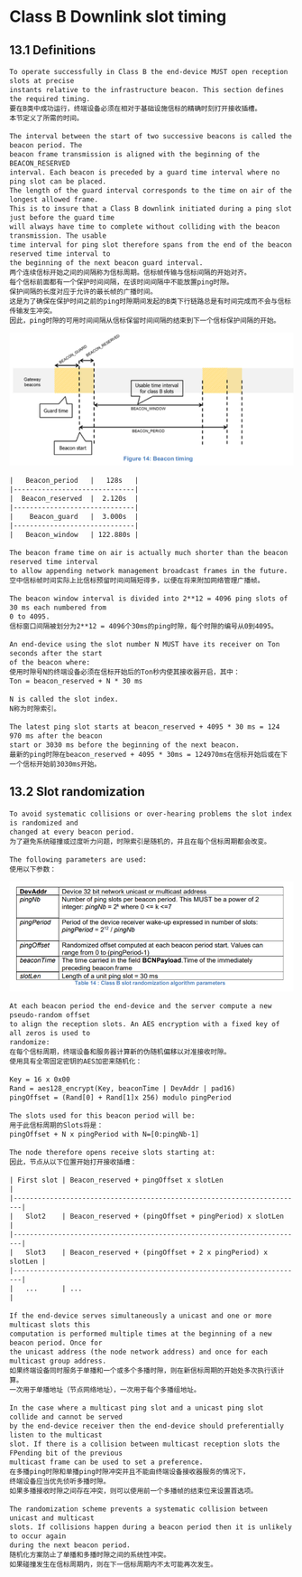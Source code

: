 # Class B Downlink slot timing

## 13.1 Definitions

    To operate successfully in Class B the end-device MUST open reception slots at precise
    instants relative to the infrastructure beacon. This section defines the required timing.
    要在B类中成功运行，终端设备必须在相对于基础设施信标的精确时刻打开接收插槽。
    本节定义了所需的时间。

    The interval between the start of two successive beacons is called the beacon period. The
    beacon frame transmission is aligned with the beginning of the BEACON_RESERVED
    interval. Each beacon is preceded by a guard time interval where no ping slot can be placed.
    The length of the guard interval corresponds to the time on air of the longest allowed frame.
    This is to insure that a Class B downlink initiated during a ping slot just before the guard time
    will always have time to complete without colliding with the beacon transmission. The usable
    time interval for ping slot therefore spans from the end of the beacon reserved time interval to
    the beginning of the next beacon guard interval.
    两个连续信标开始之间的间隔称为信标周期。信标帧传输与信标间隔的开始对齐。
    每个信标前面都有一个保护时间间隔，在该时间间隔中不能放置ping时隙。
    保护间隔的长度对应于允许的最长帧的广播时间。
    这是为了确保在保护时间之前的ping时隙期间发起的B类下行链路总是有时间完成而不会与信标传输发生冲突。
    因此，ping时隙的可用时间间隔从信标保留时间间隔的结束到下一个信标保护间隔的开始。

![avatar](./chapter13-beacon-timing.png)

    |   Beacon_period   |   128s   |
    |------------------------------|
    |  Beacon_reserved  |  2.120s  |
    |------------------------------|
    |    Beacon_guard   |  3.000s  |
    |------------------------------|
    |   Beacon_window   | 122.880s |

    The beacon frame time on air is actually much shorter than the beacon reserved time interval
    to allow appending network management broadcast frames in the future.
    空中信标帧时间实际上比信标预留时间间隔短得多，以便在将来附加网络管理广播帧。

    The beacon window interval is divided into 2**12 = 4096 ping slots of 30 ms each numbered from
    0 to 4095.
    信标窗口间隔被划分为2**12 = 4096个30ms的ping时隙，每个时隙的编号从0到4095。

    An end-device using the slot number N MUST have its receiver on Ton seconds after the start
    of the beacon where:
    使用时隙号N的终端设备必须在信标开始后的Ton秒内使其接收器开启，其中：
    Ton = beacon_reserved + N * 30 ms

    N is called the slot index.
    N称为时隙索引。

    The latest ping slot starts at beacon_reserved + 4095 * 30 ms = 124 970 ms after the beacon
    start or 3030 ms before the beginning of the next beacon.
    最新的ping时隙在beacon_reserved + 4095 * 30ms = 124970ms在信标开始后或在下一个信标开始前3030ms开始。

## 13.2 Slot randomization

    To avoid systematic collisions or over-hearing problems the slot index is randomized and
    changed at every beacon period.
    为了避免系统碰撞或过度听力问题，时隙索引是随机的，并且在每个信标周期都会改变。

    The following parameters are used:
    使用以下参数：

![avatar](./chapter13-slot-random.png)

    At each beacon period the end-device and the server compute a new pseudo-random offset
    to align the reception slots. An AES encryption with a fixed key of all zeros is used to
    randomize:
    在每个信标周期，终端设备和服务器计算新的伪随机偏移以对准接收时隙。
    使用具有全零固定密钥的AES加密来随机化：

    Key = 16 x 0x00
    Rand = aes128_encrypt(Key, beaconTime | DevAddr | pad16)
    pingOffset = (Rand[0] + Rand[1]x 256) modulo pingPeriod

    The slots used for this beacon period will be:
    用于此信标周期的Slots将是：
    pingOffset + N x pingPeriod with N=[0:pingNb-1]

    The node therefore opens receive slots starting at:
    因此，节点从以下位置开始打开接收插槽：

    | First slot | Beacon_reserved + pingOffset x slotLen                    |
    |------------------------------------------------------------------------|
    |   Slot2    | Beacon_reserved + (pingOffset + pingPeriod) x slotLen     |
    |------------------------------------------------------------------------|
    |   Slot3    | Beacon_reserved + (pingOffset + 2 x pingPeriod) x slotLen |
    |------------------------------------------------------------------------|
    |   ...      | ...                                                       |

    If the end-device serves simultaneously a unicast and one or more multicast slots this
    computation is performed multiple times at the beginning of a new beacon period. Once for
    the unicast address (the node network address) and once for each multicast group address.
    如果终端设备同时服务于单播和一个或多个多播时隙，则在新信标周期的开始处多次执行该计算。
    一次用于单播地址（节点网络地址），一次用于每个多播组地址。

    In the case where a multicast ping slot and a unicast ping slot collide and cannot be served
    by the end-device receiver then the end-device should preferentially listen to the multicast
    slot. If there is a collision between multicast reception slots the FPending bit of the previous
    multicast frame can be used to set a preference.
    在多播ping时隙和单播ping时隙冲突并且不能由终端设备接收器服务的情况下，
    终端设备应当优先侦听多播时隙。
    如果多播接收时隙之间存在冲突，则可以使用前一个多播帧的结束位来设置首选项。

    The randomization scheme prevents a systematic collision between unicast and multicast
    slots. If collisions happen during a beacon period then it is unlikely to occur again
    during the next beacon period.
    随机化方案防止了单播和多播时隙之间的系统性冲突。
    如果碰撞发生在信标周期内，则在下一信标周期内不太可能再次发生。
